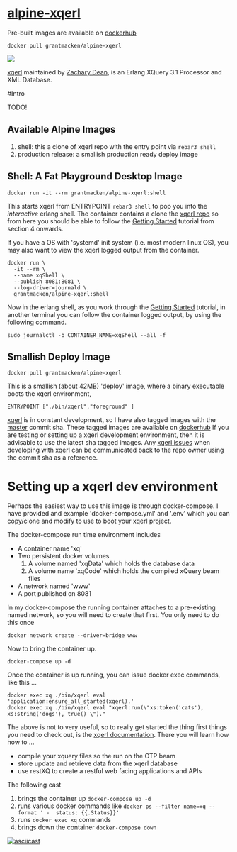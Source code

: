 # [alpine-xqerl](https://github.com/grantmacken/alpine-xqerl)

Pre-built images are available on [dockerhub](https://hub.docker.com/r/grantmacken/alpine-xqerl)

```
docker pull grantmacken/alpine-xqerl
```

<!--
-->


[![](https://github.com/grantmacken/alpine-xqerl/workflows/CI/badge.svg)](https://github.com/grantmacken/alpine-xqerl/actions)

 [xqerl](https://zadean.github.io/xqerl)
 maintained by 
 [Zachary Dean](https://github.com/zadean),
 is an Erlang XQuery 3.1 Processor and XML Database.

#Intro

TODO!


## Available Alpine Images 

1. shell: this a clone of xqerl repo with the entry point via `rebar3 shell` 
2. production release: a smallish production ready deploy image

## Shell: A Fat Playground Desktop Image

```
docker run -it --rm grantmacken/alpine-xqerl:shell
```

This starts xqerl from ENTRYPOINT `rebar3 shell` to pop you into
the *interactive* erlang shell. 
The container contains a clone the  [xqerl repo](https://zadean.github.io/xqerl) so from here you should be able to follow the 
[Getting Started](https://github.com/zadean/xqerl/blob/master/docs/src/GettingStarted.md)
tutorial from section 4 onwards.

If you have a OS with 'systemd' init system (i.e. most modern linux OS),
you may also want to view the xqerl logged output from the container. 

```
docker run \
  -it --rm \
  --name xqShell \
  --publish 8081:8081 \
  --log-driver=journald \
  grantmacken/alpine-xqerl:shell
```

Now in the erlang shell, as you work through the [Getting Started](https://github.com/zadean/xqerl/blob/master/docs/src/GettingStarted.md) tutorial,
in another terminal you can follow the container logged output, by using the following command.

```
sudo journalctl -b CONTAINER_NAME=xqShell --all -f
```

## Smallish Deploy Image

```
docker pull grantmacken/alpine-xqerl
```

This is a smallish (about 42MB) 'deploy' image, where a binary executable boots the xqerl environment,

```
ENTRYPOINT ["./bin/xqerl","foreground" ]
```

[xqerl](https://zadean.github.io/xqerl) is in constant development, so I have also tagged images with the [master](https://github.com/zadean/xqerl) commit sha.  These tagged images are available on [dockerhub](https://hub.docker.com/r/grantmacken/alpine-xqerl/tags)
If you are testing or setting up a xqerl development environment, then it is advisable to use the latest sha tagged images.
Any [xqerl issues](https://zadean.github.io/xqerl/issues) when developing with xqerl can be communicated back to the repo owner using the commit sha as a reference.


# Setting up a xqerl dev environment

Perhaps the easiest way to use this image is through docker-compose.
I have provided and example 'docker-compose.yml' and '.env' 
which you can copy/clone and modify to use to boot your xqerl project.

The docker-compose run time environment includes
* A container name 'xq'
* Two persistent docker volumes 
    1. A volume named 'xqData' which holds the database data
    2. A volume name 'xqCode' which holds the compiled xQuery  beam files 
* A network named 'www' 
* A port published on 8081

In my docker-compose the running container attaches to a pre-existing 
named network, so you will need to create that first. 
You only need to do this once
 
```
docker network create --driver=bridge www
```

Now to bring the container up.

```
docker-compose up -d
```

Once the container is up running, you can issue 
docker exec commands, like this ...

```
docker exec xq ./bin/xqerl eval 'application:ensure_all_started(xqerl).'
docker exec xq ./bin/xqerl eval "xqerl:run(\"xs:token('cats'), xs:string('dogs'), true() \")."
```

The above is not to very useful, so to really get started the thing first things you need to check out, 
is the [xqerl documentation](https://zadean.github.io/xqerl/).
There you will learn how how to ...
- compile your xquery files so the run on the OTP beam
- store update and retrieve data from the xqerl database
- use restXQ to create a restful web facing applications and APIs

The following cast 
1. brings the container up `docker-compose up -d`
2. runs various docker commands like `docker ps --filter name=xq --format ' -  status: {{.Status}}'`
3. runs `docker exec xq` commands
4. brings down the container  `docker-compose down`

[![asciicast](https://asciinema.org/a/264230.svg)](https://asciinema.org/a/264230)









 


